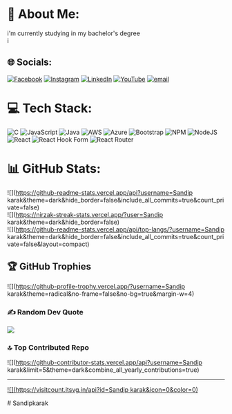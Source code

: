 # 💫 About Me:
i'm currently studying in my bachelor's degree<br>i


## 🌐 Socials:
[![Facebook](https://img.shields.io/badge/Facebook-%231877F2.svg?logo=Facebook&logoColor=white)](https://facebook.com/sandipkarak) [![Instagram](https://img.shields.io/badge/Instagram-%23E4405F.svg?logo=Instagram&logoColor=white)](https://instagram.com/Sandip_karak_yt) [![LinkedIn](https://img.shields.io/badge/LinkedIn-%230077B5.svg?logo=linkedin&logoColor=white)](https://linkedin.com/in/sandipkarak) [![YouTube](https://img.shields.io/badge/YouTube-%23FF0000.svg?logo=YouTube&logoColor=white)](https://youtube.com/@Sandipkarak) [![email](https://img.shields.io/badge/Email-D14836?logo=gmail&logoColor=white)](mailto:karaksandip2@gmail.com) 

# 💻 Tech Stack:
![C](https://img.shields.io/badge/c-%2300599C.svg?style=for-the-badge&logo=c&logoColor=white) ![JavaScript](https://img.shields.io/badge/javascript-%23323330.svg?style=for-the-badge&logo=javascript&logoColor=%23F7DF1E) ![Java](https://img.shields.io/badge/java-%23ED8B00.svg?style=for-the-badge&logo=openjdk&logoColor=white) ![AWS](https://img.shields.io/badge/AWS-%23FF9900.svg?style=for-the-badge&logo=amazon-aws&logoColor=white) ![Azure](https://img.shields.io/badge/azure-%230072C6.svg?style=for-the-badge&logo=microsoftazure&logoColor=white) ![Bootstrap](https://img.shields.io/badge/bootstrap-%238511FA.svg?style=for-the-badge&logo=bootstrap&logoColor=white) ![NPM](https://img.shields.io/badge/NPM-%23CB3837.svg?style=for-the-badge&logo=npm&logoColor=white) ![NodeJS](https://img.shields.io/badge/node.js-6DA55F?style=for-the-badge&logo=node.js&logoColor=white) ![React](https://img.shields.io/badge/react-%2320232a.svg?style=for-the-badge&logo=react&logoColor=%2361DAFB) ![React Hook Form](https://img.shields.io/badge/React%20Hook%20Form-%23EC5990.svg?style=for-the-badge&logo=reacthookform&logoColor=white) ![React Router](https://img.shields.io/badge/React_Router-CA4245?style=for-the-badge&logo=react-router&logoColor=white)
# 📊 GitHub Stats:
![](https://github-readme-stats.vercel.app/api?username=Sandip karak&theme=dark&hide_border=false&include_all_commits=true&count_private=false)<br/>
![](https://nirzak-streak-stats.vercel.app/?user=Sandip karak&theme=dark&hide_border=false)<br/>
![](https://github-readme-stats.vercel.app/api/top-langs/?username=Sandip karak&theme=dark&hide_border=false&include_all_commits=true&count_private=false&layout=compact)

## 🏆 GitHub Trophies
![](https://github-profile-trophy.vercel.app/?username=Sandip karak&theme=radical&no-frame=false&no-bg=true&margin-w=4)

### ✍️ Random Dev Quote
![](https://quotes-github-readme.vercel.app/api?type=horizontal&theme=radical)

### 🔝 Top Contributed Repo
![](https://github-contributor-stats.vercel.app/api?username=Sandip karak&limit=5&theme=dark&combine_all_yearly_contributions=true)

---
[![](https://visitcount.itsvg.in/api?id=Sandip karak&icon=0&color=0)](https://visitcount.itsvg.in)

<!-- Proudly created with GPRM ( https://gprm.itsvg.in ) --># Sandipkarak
